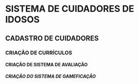 # SISTEMA DE CUIDADORES DE IDOSOS

## CADASTRO DE CUIDADORES

### CRIAÇÃO DE CURRÍCULOS

#### CRIAÇÃO DE SISTEMA DE AVALIAÇÃO

##### CRIAÇÃO DO SISTEMA DE GAMEFICAÇÃO
